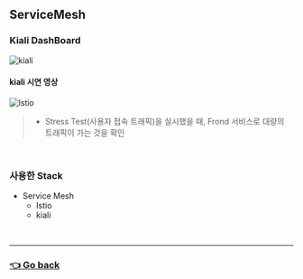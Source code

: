 ## ServiceMesh

### Kiali DashBoard
![kiali](https://user-images.githubusercontent.com/59479926/209428392-f2715a26-fe2f-4e6c-b57e-278415debbaf.png)

#### kiali 시연 영상
![Istio](https://user-images.githubusercontent.com/110655823/216240862-c8200cc9-dbf3-49c4-bccb-4a39e6fa808a.gif)
> - Stress Test(사용자 접속 트래픽)을 실시했을 때, Frond 서비스로 대량의 트래픽이 가는 것을 확인

</br>

### 사용한 Stack
- Service Mesh
  - Istio
  - kiali

</br>

---

### [👈 Go back](https://github.com/hyunjaebok/AWeSome_AWS_FinalProject)
